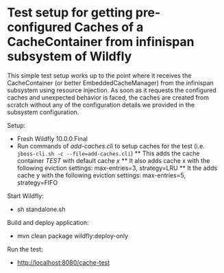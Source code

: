 # Test setup for getting pre-configured Caches of a CacheContainer from infinispan subsystem of Wildfly
This simple test setup works up to the point where it receives the CacheContainer (or better EmbeddedCacheManager) from the infinispan subsystem using resource injection.
As soon as it requests the configured caches and unexpected behavior is faced, the caches are created from scratch without any of the configuration details we provided in the subsystem configuration.

Setup:
* Fresh Wildfly 10.0.0.Final
* Run commands of _add-caches.cli_ to setup caches for the test (i.e. `jboss-cli.sh -c --file=add-caches.cli`)
** This adds the cache container _TEST_ with default cache _x_
** It also adds cache x with the following eviction settings: max-entries=3, strategy=LRU
** It the adds cache y with the following eviction settings: max-entries=5, strategy=FIFO

Start Wildfly:
* sh standalone.sh

Build and deploy application:
* mvn clean package wildfly:deploy-only

Run the test:
* [http://localhost:8080/cache-test](http://localhost:8080/cache-test)

